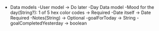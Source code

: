 - Data models
    -User model -> Do later
    -Day Data model
        -Mood for the day(String?): 1 of 5 hex color codes -> Required
        -Date itself -> Date Required
        -Notes(String) -> Optional
        -goalForToday -> String
        -goalCompletedYesterday -> boolean

